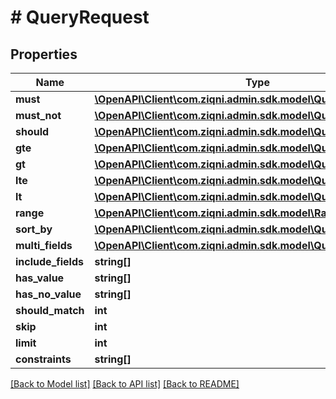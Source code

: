 # # QueryRequest

## Properties

Name | Type | Description | Notes
------------ | ------------- | ------------- | -------------
**must** | [**\OpenAPI\Client\com.ziqni.admin.sdk.model\QueryMultiple[]**](QueryMultiple.md) |  | [optional]
**must_not** | [**\OpenAPI\Client\com.ziqni.admin.sdk.model\QueryMultiple[]**](QueryMultiple.md) |  | [optional]
**should** | [**\OpenAPI\Client\com.ziqni.admin.sdk.model\QueryMultiple[]**](QueryMultiple.md) |  | [optional]
**gte** | [**\OpenAPI\Client\com.ziqni.admin.sdk.model\QuerySingle[]**](QuerySingle.md) |  | [optional]
**gt** | [**\OpenAPI\Client\com.ziqni.admin.sdk.model\QuerySingle[]**](QuerySingle.md) |  | [optional]
**lte** | [**\OpenAPI\Client\com.ziqni.admin.sdk.model\QuerySingle[]**](QuerySingle.md) |  | [optional]
**lt** | [**\OpenAPI\Client\com.ziqni.admin.sdk.model\QuerySingle[]**](QuerySingle.md) |  | [optional]
**range** | [**\OpenAPI\Client\com.ziqni.admin.sdk.model\RangeQuery[]**](RangeQuery.md) |  | [optional]
**sort_by** | [**\OpenAPI\Client\com.ziqni.admin.sdk.model\QuerySortBy[]**](QuerySortBy.md) |  | [optional]
**multi_fields** | [**\OpenAPI\Client\com.ziqni.admin.sdk.model\QueryMultipleFields[]**](QueryMultipleFields.md) |  | [optional]
**include_fields** | **string[]** |  | [optional]
**has_value** | **string[]** |  | [optional]
**has_no_value** | **string[]** |  | [optional]
**should_match** | **int** |  | [optional]
**skip** | **int** |  | [optional]
**limit** | **int** |  | [optional]
**constraints** | **string[]** |  | [optional]

[[Back to Model list]](../../README.md#models) [[Back to API list]](../../README.md#endpoints) [[Back to README]](../../README.md)
